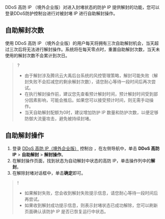 DDoS 高防 IP （境外企业版）对进入封堵状态的防护 IP 提供解封的功能，您可以登录DDoS防护控制台进行对被封堵 IP 进行自助解封操作。

## 自助解封次数
使用 DDoS 高防 IP （境外企业版）的用户每天将拥有三次自助解封机会，当天超过三次后将无法进行解封操作。系统将在每天零点时，重置自助解封次数，当天未使用的解封次数不会累计到次日。
>?
>- 由于解封涉及腾讯云大禹后台系统的风控管理策略，解封可能失败（解封失败不会扣减您的剩余解封次数），请您耐心等待一段时间后再次尝试。
>- 在执行解封操作前，建议您先查看预计解封时间，预计解封时间受到部分因素影响，可能会推后。如果您可以接受预计时间，则无需手动操作。
>- 当天自助解封配额为0时，建议增加防护 IP 数量和防护次数，以便足够防御大流量攻击，避免被持续封堵。





## 自助解封操作
1.	登录 [DDoS 高防 IP（境外企业版）](https://console.cloud.tencent.com/ddos/ddos-basic) 控制台 ，在左侧导航中，单击 **DDoS 高防 IP** > **自助解封** > **解封操作**。
2.	在解封操作页面，找到状态为自动解封中状态的高防 IP，单击操作列中的**解封**。
3.	在解除封堵对话框中，单击**确定**即可。
>!
>-	如果解封失败，您会收到解封失败提示信息，请您耐心等待一段时间后再尝试。
>-	如果收到解封成功提示信息，则表示封堵状态已成功解除，您可以刷新页面确认该防护 IP 是否已恢复运行中状态。


